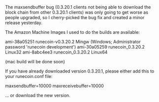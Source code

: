 The maxsendbuffer bug (0.3.20.1 clients not being able to download the block chain from other 0.3.20.1 clients) was only going to get
worse as people upgraded, so I cherry-picked the bug fix and created a minor release yesterday.

The Amazon Machine Images I used to do the builds are available:

  ami-38a05251   runecoin-v0.3.20.2 Mingw    (Windows; Administrator password 'runecoin development')
  ami-30a05259   runecoin_0.3.20.2 Linux32
  ami-8abc4ee3   runecoin_0.3.20.2 Linux64

(mac build will be done soon)

If you have already downloaded version 0.3.20.1, please either add this to your runecoin.conf file:

  maxsendbuffer=10000
  maxreceivebuffer=10000

... or download the new version.
